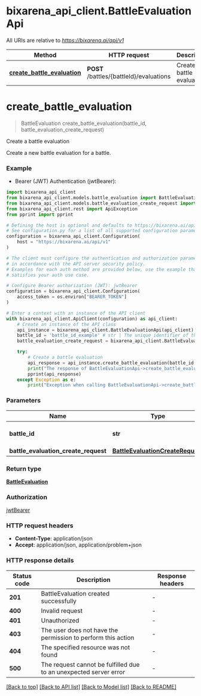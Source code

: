 # bixarena_api_client.BattleEvaluationApi

All URIs are relative to *https://bixarena.ai/api/v1*

| Method                                                                          | HTTP request                             | Description                |
| ------------------------------------------------------------------------------- | ---------------------------------------- | -------------------------- |
| [**create_battle_evaluation**](BattleEvaluationApi.md#create_battle_evaluation) | **POST** /battles/{battleId}/evaluations | Create a battle evaluation |

# **create_battle_evaluation**

> BattleEvaluation create_battle_evaluation(battle_id, battle_evaluation_create_request)

Create a battle evaluation

Create a new battle evaluation for a battle.

### Example

- Bearer (JWT) Authentication (jwtBearer):

```python
import bixarena_api_client
from bixarena_api_client.models.battle_evaluation import BattleEvaluation
from bixarena_api_client.models.battle_evaluation_create_request import BattleEvaluationCreateRequest
from bixarena_api_client.rest import ApiException
from pprint import pprint

# Defining the host is optional and defaults to https://bixarena.ai/api/v1
# See configuration.py for a list of all supported configuration parameters.
configuration = bixarena_api_client.Configuration(
    host = "https://bixarena.ai/api/v1"
)

# The client must configure the authentication and authorization parameters
# in accordance with the API server security policy.
# Examples for each auth method are provided below, use the example that
# satisfies your auth use case.

# Configure Bearer authorization (JWT): jwtBearer
configuration = bixarena_api_client.Configuration(
    access_token = os.environ["BEARER_TOKEN"]
)

# Enter a context with an instance of the API client
with bixarena_api_client.ApiClient(configuration) as api_client:
    # Create an instance of the API class
    api_instance = bixarena_api_client.BattleEvaluationApi(api_client)
    battle_id = 'battle_id_example' # str | The unique identifier of the battle
    battle_evaluation_create_request = bixarena_api_client.BattleEvaluationCreateRequest() # BattleEvaluationCreateRequest |

    try:
        # Create a battle evaluation
        api_response = api_instance.create_battle_evaluation(battle_id, battle_evaluation_create_request)
        print("The response of BattleEvaluationApi->create_battle_evaluation:\n")
        pprint(api_response)
    except Exception as e:
        print("Exception when calling BattleEvaluationApi->create_battle_evaluation: %s\n" % e)
```

### Parameters

| Name                                 | Type                                                                  | Description                         | Notes |
| ------------------------------------ | --------------------------------------------------------------------- | ----------------------------------- | ----- |
| **battle_id**                        | **str**                                                               | The unique identifier of the battle |
| **battle_evaluation_create_request** | [**BattleEvaluationCreateRequest**](BattleEvaluationCreateRequest.md) |                                     |

### Return type

[**BattleEvaluation**](BattleEvaluation.md)

### Authorization

[jwtBearer](../README.md#jwtBearer)

### HTTP request headers

- **Content-Type**: application/json
- **Accept**: application/json, application/problem+json

### HTTP response details

| Status code | Description                                                       | Response headers |
| ----------- | ----------------------------------------------------------------- | ---------------- |
| **201**     | BattleEvaluation created successfully                             | -                |
| **400**     | Invalid request                                                   | -                |
| **401**     | Unauthorized                                                      | -                |
| **403**     | The user does not have the permission to perform this action      | -                |
| **404**     | The specified resource was not found                              | -                |
| **500**     | The request cannot be fulfilled due to an unexpected server error | -                |

[[Back to top]](#) [[Back to API list]](../README.md#documentation-for-api-endpoints) [[Back to Model list]](../README.md#documentation-for-models) [[Back to README]](../README.md)
